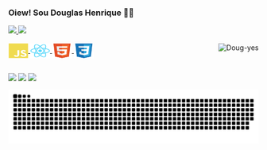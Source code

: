 ### Oiew! Sou Douglas Henrique 🤘🏼

<div>
  <a href="https://github.com/DouglasH26">
  <img height="180em" src="https://github-readme-stats.vercel.app/api?username=DouglasH26&show_icons=true&theme=chartreuse-dark&include_all_commits=true&count_private=true"/>
  <img height="180em" src="https://github-readme-stats.vercel.app/api/top-langs/?username=DouglasH26&layout=compact&langs_count=7&theme=chartreuse-dark"/>
</div>

<div style="display: inline_block"><br>
  <img align="center" alt="Doug-Js" height="30" width="40" src="https://raw.githubusercontent.com/devicons/devicon/master/icons/javascript/javascript-plain.svg">
  <img align="center" alt="Rafa-React" height="30" width="40" src="https://raw.githubusercontent.com/devicons/devicon/master/icons/react/react-original.svg">
  <img align="center" alt="Rafa-HTML" height="30" width="40" src="https://raw.githubusercontent.com/devicons/devicon/master/icons/html5/html5-original.svg">
  <img align="center" alt="Rafa-CSS" height="30" width="40" src="https://raw.githubusercontent.com/devicons/devicon/master/icons/css3/css3-original.svg">
  <img align="right" alt="Doug-yes" src="https://images.squarespace-cdn.com/content/v1/5c6c6c2cd74562a8dedfebeb/1552953614422-X4TOCSP0S52NXA6SUKG6/Peace-Sign.gif">
  </div>

  ##
  
  <div> 
  <a href="https://www.instagram.com/douglas_h2.3/" target="_blank"><img src="https://img.shields.io/badge/-Instagram-%23E4405F?style=for-the-badge&logo=instagram&logoColor=white" target="_blank"></a>
  <a href = "mailto:henrrique90@gmail.com"><img src="https://img.shields.io/badge/-Gmail-%23333?style=for-the-badge&logo=gmail&logoColor=white" target="_blank"></a>
  <a href="https://www.linkedin.com/in/douglash26?lipi=urn%3Ali%3Apage%3Ad_flagship3_profile_view_base_contact_details%3BKnvZnoAzS1uNB2%2BRweC9Rw%3D%3D" target="_blank"><img src="https://img.shields.io/badge/-LinkedIn-%230077B5?style=for-the-badge&logo=linkedin&logoColor=white" target="_blank"></a> 
 
  ![Snake animation](https://github.com/DouglasH26/DouglasH26/blob/output/github-contribution-grid-snake.svg)
    
  </div>
